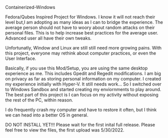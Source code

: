 Containerized-Windows

Fedora/Qubes Inspired Project for Windows. I know it will not reach their level but,I am adopting as many ideas as I can to bridge the experience. The average person should not have to woory about random attacks on their personal files. This is to help increase best practices for the average user. Advanced user all have their own tweaks.

Unfortunatly, Window and Linux are still still need more growing pains.  With this project, everyone may rethink about computer practices, or even the User Interface.

Basically, if you use this Mod/Setup, you are using the same desktop experience as me. This includes Gpedit and Regedit modifications.  I am big on privacy as far as storing personal information on my computer.  I created my experience initially with Hyper-V.  It still needs work... So I switched over to Windows Sandbox and started creating my enviornments to play around. The best part of this project is I can focus on my activity without exposing the rest of the PC, within reason.

I do frequently crash my computer and have to restore it often, but I think we can head into a better OS in general.

DO NOT INSTALL YET!!! Please wait for the first inital full release. Please feel free to view the files, the first upload was 5/30/2022.
